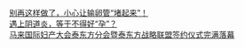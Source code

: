   
[别再这样做了，小心让输卵管“堵起来”！](http://www.dianyue.me/archives/781/cblzmuwkicbowt1i/)  
[遇上阴道炎，等于不得好“孕”？](http://www.dianyue.me/archives/743/775x70wvw777fpwx/)  
[马来国际妇产大会泰东方分会暨泰东方战略联盟签约仪式完满落幕](http://www.dianyue.me/archives/263/qj3dgit8c1v3r7zm/)